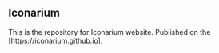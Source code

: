 ## Iconarium

This is the repository for Iconarium website.
Published on the [https://iconarium.github.io].